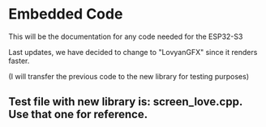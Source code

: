 # Embedded Code

This will be the documentation for any code needed for the ESP32-S3


Last updates, we have decided to change to "LovyanGFX" since it renders faster. 

(I will transfer the previous code to the new library for testing purposes)


## Test file with new library is: screen_love.cpp. Use that one for reference.

